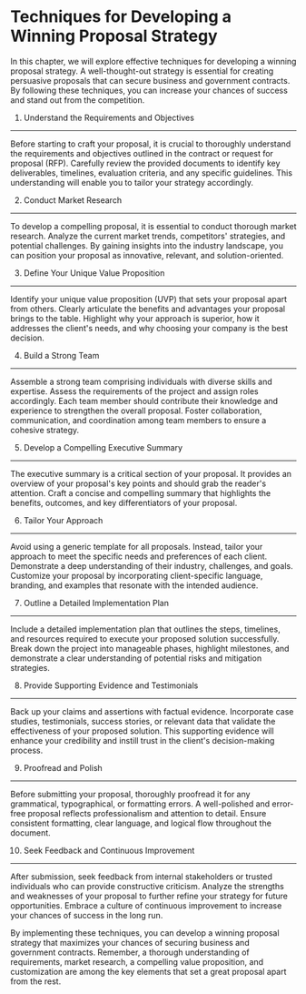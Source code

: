 Techniques for Developing a Winning Proposal Strategy
================================================================

In this chapter, we will explore effective techniques for developing a winning proposal strategy. A well-thought-out strategy is essential for creating persuasive proposals that can secure business and government contracts. By following these techniques, you can increase your chances of success and stand out from the competition.

1. Understand the Requirements and Objectives
---------------------------------------------

Before starting to craft your proposal, it is crucial to thoroughly understand the requirements and objectives outlined in the contract or request for proposal (RFP). Carefully review the provided documents to identify key deliverables, timelines, evaluation criteria, and any specific guidelines. This understanding will enable you to tailor your strategy accordingly.

2. Conduct Market Research
--------------------------

To develop a compelling proposal, it is essential to conduct thorough market research. Analyze the current market trends, competitors' strategies, and potential challenges. By gaining insights into the industry landscape, you can position your proposal as innovative, relevant, and solution-oriented.

3. Define Your Unique Value Proposition
---------------------------------------

Identify your unique value proposition (UVP) that sets your proposal apart from others. Clearly articulate the benefits and advantages your proposal brings to the table. Highlight why your approach is superior, how it addresses the client's needs, and why choosing your company is the best decision.

4. Build a Strong Team
----------------------

Assemble a strong team comprising individuals with diverse skills and expertise. Assess the requirements of the project and assign roles accordingly. Each team member should contribute their knowledge and experience to strengthen the overall proposal. Foster collaboration, communication, and coordination among team members to ensure a cohesive strategy.

5. Develop a Compelling Executive Summary
-----------------------------------------

The executive summary is a critical section of your proposal. It provides an overview of your proposal's key points and should grab the reader's attention. Craft a concise and compelling summary that highlights the benefits, outcomes, and key differentiators of your proposal.

6. Tailor Your Approach
-----------------------

Avoid using a generic template for all proposals. Instead, tailor your approach to meet the specific needs and preferences of each client. Demonstrate a deep understanding of their industry, challenges, and goals. Customize your proposal by incorporating client-specific language, branding, and examples that resonate with the intended audience.

7. Outline a Detailed Implementation Plan
-----------------------------------------

Include a detailed implementation plan that outlines the steps, timelines, and resources required to execute your proposed solution successfully. Break down the project into manageable phases, highlight milestones, and demonstrate a clear understanding of potential risks and mitigation strategies.

8. Provide Supporting Evidence and Testimonials
-----------------------------------------------

Back up your claims and assertions with factual evidence. Incorporate case studies, testimonials, success stories, or relevant data that validate the effectiveness of your proposed solution. This supporting evidence will enhance your credibility and instill trust in the client's decision-making process.

9. Proofread and Polish
-----------------------

Before submitting your proposal, thoroughly proofread it for any grammatical, typographical, or formatting errors. A well-polished and error-free proposal reflects professionalism and attention to detail. Ensure consistent formatting, clear language, and logical flow throughout the document.

10. Seek Feedback and Continuous Improvement
--------------------------------------------

After submission, seek feedback from internal stakeholders or trusted individuals who can provide constructive criticism. Analyze the strengths and weaknesses of your proposal to further refine your strategy for future opportunities. Embrace a culture of continuous improvement to increase your chances of success in the long run.

By implementing these techniques, you can develop a winning proposal strategy that maximizes your chances of securing business and government contracts. Remember, a thorough understanding of requirements, market research, a compelling value proposition, and customization are among the key elements that set a great proposal apart from the rest.
